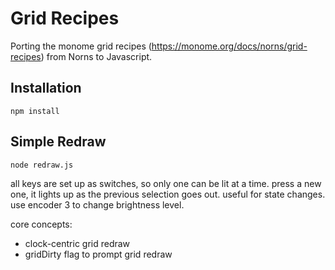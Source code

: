 # Grid Recipes

Porting the monome grid recipes (https://monome.org/docs/norns/grid-recipes) from Norns to Javascript.

## Installation

    npm install

## Simple Redraw

    node redraw.js

all keys are set up as switches, so only one can be lit at a time. press a new one, it lights up as the previous selection goes out. useful for state changes. use encoder 3 to change brightness level.

core concepts:

- clock-centric grid redraw
- gridDirty flag to prompt grid redraw
